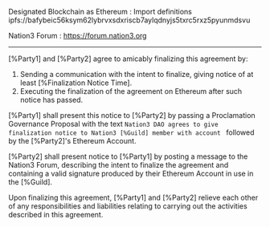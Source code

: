 Designated Blockchain as Ethereum
: Import definitions ipfs://bafybeic56ksym62lybrvxsdxriscb7aylqdnyjs5txrc5rxz5pyunmdsvu

Nation3 Forum
: https://forum.nation3.org

---

[%Party1] and [%Party2] agree to amicably finalizing this agreement by:
1. Sending a communication with the intent to finalize, giving notice of at least [%Finalization Notice Time].
2. Executing the finalization of the agreement on Ethereum after such notice has passed.

[%Party1] shall present this notice to [%Party2] by passing a Proclamation Governance Proposal with the text `Nation3 DAO agrees to give finalization notice to Nation3 [%Guild] member with account ` followed by the [%Party2]'s Ethereum Account. 

[%Party2] shall present notice to [%Party1] by posting a message to the Nation3 Forum, describing the intent to finalize the agreement and containing a valid signature produced by their Ethereum Account in use in the [%Guild].

Upon finalizing this agreement, [%Party1] and [%Party2] relieve each other of any responsibilities and liabilities relating to carrying out the activities described in this agreement.